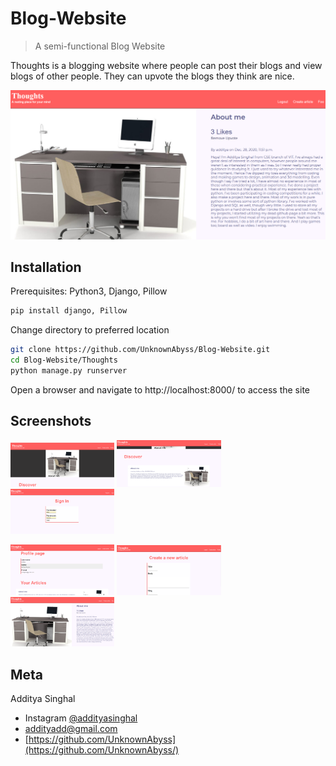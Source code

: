 # Blog-Website

> A semi-functional Blog Website

Thoughts is a blogging website where people can post their blogs and view blogs of other people. They can upvote the blogs they think are nice.

![](/example-images/article.png)



## Installation
Prerequisites: Python3, Django, Pillow
```sh
pip install django, Pillow
```
Change directory to preferred location
```sh
git clone https://github.com/UnknownAbyss/Blog-Website.git
cd Blog-Website/Thoughts
python manage.py runserver
```
Open a browser and navigate to http://localhost:8000/ to access the site


## Screenshots

<p float="left"">
  <img src="/example-images/home.png" width="33%" />
  <img src="/example-images/home2.png" width="33%" /> 
  <img src="/example-images/login.png" width="33%" />
</p>
<p float="left">
  <img src="/example-images/prof.png" width="33%" />
  <img src="/example-images/create-ar.png" width="33%" /> 
  <img src="/example-images/article.png" width="33%" />
</p>


## Meta

Additya Singhal
- Instagram [@addityasinghal](https://www.instagram.com/addityasinghal/) 
- addityadd@gmail.com
- [https://github.com/UnknownAbyss](https://github.com/UnknownAbyss/)
